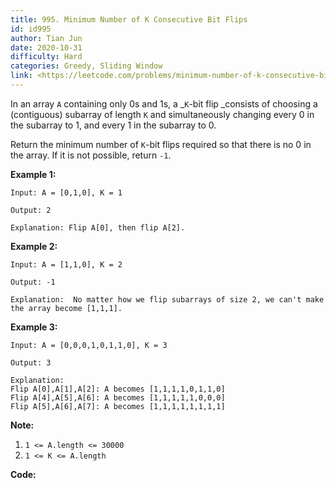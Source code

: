 ```yaml
---
title: 995. Minimum Number of K Consecutive Bit Flips
id: id995
author: Tian Jun
date: 2020-10-31
difficulty: Hard
categories: Greedy, Sliding Window
link: <https://leetcode.com/problems/minimum-number-of-k-consecutive-bit-flips/description/>
---
```


In an array `A` containing only 0s and 1s, a _`K`-bit flip _consists of
choosing a (contiguous) subarray of length `K` and simultaneously changing
every 0 in the subarray to 1, and every 1 in the subarray to 0.

Return the minimum number of `K`-bit flips required so that there is no 0 in
the array.  If it is not possible, return `-1`.



**Example 1:**
            
	Input: A = [0,1,0], K = 1    
	Output: 2    
	Explanation: Flip A[0], then flip A[2].    

**Example 2:**
            
	Input: A = [1,1,0], K = 2    
	Output: -1    
	Explanation:  No matter how we flip subarrays of size 2, we can't make the array become [1,1,1].    

**Example 3:**
            
	Input: A = [0,0,0,1,0,1,1,0], K = 3    
	Output: 3    
	Explanation:    Flip A[0],A[1],A[2]: A becomes [1,1,1,1,0,1,1,0]    Flip A[4],A[5],A[6]: A becomes [1,1,1,1,1,0,0,0]    Flip A[5],A[6],A[7]: A becomes [1,1,1,1,1,1,1,1]    



**Note:**

  1. `1 <= A.length <= 30000`
  2. `1 <= K <= A.length`


**Code:**
